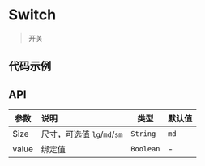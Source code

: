 # Switch

> 开关

## 代码示例

<test></test>

<script>
  import test from '@/pages/demo/Switch.vue';

  export default {
    components: {
      test
    }
  }
</script>

## API

| 参数 | 说明 | 类型 | 默认值 |
| ----|:-----| ---- | ---- |
| Size | 尺寸，可选值 `lg`/`md`/`sm`  | `String` | `md` |
| value | 绑定值  | `Boolean` | - |
